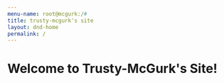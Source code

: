```yaml
---
menu-name: root@mcgurk:/#
title: trusty-mcgurk's site
layout: dnd-home
permalink: /
---
```


# Welcome to Trusty-McGurk's Site!
